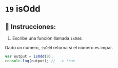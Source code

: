 # `19` isOdd

## 📝 Instrucciones:

1. Escribe una función llamada `isOdd`.

Dado un número, `isOdd` retorna si el número es impar.

```Javascript
var output = isOdd(9);
console.log(output); // --> true
```